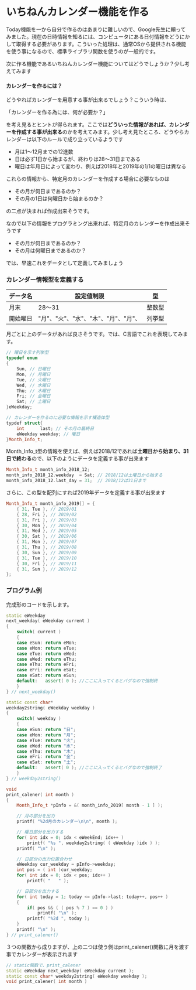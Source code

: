 # いちねんカレンダー機能を作る

Today機能を一から自分で作るのはあまりに難しいので、Google先生に頼ってみました。現在の日時情報を知るには、コンピュータにある日付情報をどうにかして取得する必要があります。こういった処理は、通常OSから提供される機能を使う事になるので、標準ライブラリ関数を使うのが一般的です。

次に作る機能であるいちねんカレンダー機能についてはどうでしょうか？少し考えてみます

#### カレンダーを作るには？

どうやればカレンダーを用意する事が出来るでしょう？こういう時は、

「カレンダーを作る為には、何が必要か？」

を考え見るとヒントが得られます。ここでは**どういった情報があれば、カレンダーを作成する事が出来る**のかを考えてみます。少し考え見たところ、どうやらカレンダーは以下のルールで成り立っているようです

- 月は1～12月までの12進数
- 日は必ず1日から始まるが、終わりは28～31日まである
- 曜日は年月日によって変わり、例えば2018年と2019年の1/1の曜日は異なる

これらの情報から、特定月のカレンダーを作成する場合に必要なものは

- その月が何日まであるのか？
- その月の1日は何曜日から始まるのか？

の二点が決まれば作成出来そうです。

なので以下の情報をプログラミング出来れば、特定月のカレンダーを作成出来そうです

- その月が何日まであるのか？
- その月は何曜日まであるのか？

では、早速これをデータとして定義してみましょう

### カレンダー情報型を定義する

| データ名 | 設定値制限                           | 型     |
| -------- | ------------------------------------ | ------ |
| 月末     | 28～31                               | 整数型 |
| 開始曜日 | "月"、"火"、"水"、"木"、"月"、"月"、 | 列挙型 |

月ごとに上のデータがあれば良さそうです。では、C言語でこれを表現してみます。

```cpp
// 曜日を示す列挙型
typedef enum
{
    Sun, // 日曜日
    Mon, // 月曜日
    Tue, // 火曜日
    Wed, // 水曜日
    Thu; // 木曜日
    Fri; // 金曜日
    Sat; // 土曜日
}eWeekday;

// カレンダーを作るのに必要な情報を示す構造体型
typdef struct{
    int      last; // その月の最終日
    eWeekday weekday; // 曜日
}Month_Info_t;
```

Month_Info_t型の情報を使えば、例えば2018/12であれば**土曜日から始まり、31日で終わる**ので、以下のようにデータを定義する事が出来ます

```cpp
Month_Info_t month_info_2018_12;
month_info_2018_12.weekday  = Sat; // 2018/12は土曜日から始まる
month_info_2018_12.last_day = 31;  // 2018/12は31日まで
```

さらに、この型を配列にすれば2019年データを定義する事が出来ます

```cpp
Month_Info_t month_info_2019[] = {
    { 31, Tue }, // 2019/01
    { 28, Fri }, // 2019/02
    { 31, Fri }, // 2019/03
    { 30, Mon }, // 2019/04
    { 31, Wed }, // 2019/05
    { 30, Sat }, // 2019/06
    { 31, Mon }, // 2019/07
    { 31, Thu }, // 2019/08
    { 30, Sun }, // 2019/09
    { 31, Tue }, // 2019/10
    { 30, Fri }, // 2019/11
    { 31, Sun }, // 2019/12
};
```

### プログラム例

完成形のコードを示します。

```cpp
static eWeekday
next_weekday( eWeekday current )
{
    switch( current )
    {
    case eSun: return eMon;
    case eMon: return eTue;
    case eTue: return eWed;
    case eWed: return eThu;
    case eThu: return eFri;
    case eFri: return eSat;
    case eSat: return eSun;
    default:   assert( 0 ); //ここに入ってくるとバグなので強制終
    }
} // next_weekday()

static const char*
weekday2string( eWeekday weekday )
{
    switch( weekday )
    {
    case eSun: return "日";
    case eMon: return "月";
    case eTue: return "火";
    case eWed: return "水";
    case eThu: return "木";
    case eFri: return "金";
    case eSat: return "土";
    default:   assert( 0 ); //ここに入ってくるとバグなので強制終了
    }
} // weekday2string()

void
print_calener( int month )
{
    Month_Info_t *pInfo = &( month_info_2019[ month - 1 ] );

    // 月の部分を出力
    printf( "%2d月のカレンダー\n\n", month );

    // 曜日部分を出力する
    for( int idx = 0; idx < eWeekEnd; idx++ )
        printf( "%s ", weekday2string( ( eWeekday )idx ) );
    printf( "\n" );

    // 日部分の出力位置合わせ
    eWeekday cur_weekday = pInfo->weekday;
    int pos = ( int )cur_weekday;
    for( int idx = 0; idx < pos; idx++ )
        printf( "   " );

    // 日部分を出力する
	for( int today = 1; today <= pInfo->last; today++, pos++ )
    {
    	if( pos && ( ( pos % 7 ) == 0 ) )
            printf( "\n" );
        printf( "%2d ", today );
    }
	printf( "\n" );
} // print_calener()
```

３つの関数から成りますが、上の二つは使う側はprint_calener()関数に月を渡す事でカレンダーが表示されます

```cpp
// static関数で、print_calener
static eWeekday next_weekday( eWeekday current );
static const char* weekday2string( eWeekday weekday );
void print_calener( int month )
```

